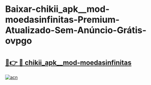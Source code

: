 # Baixar-chikii_apk__mod-moedasinfinitas-Premium-Atualizado-Sem-Anúncio-Grátis-ovpgo

# <h2><a href="https://llknvw.esa.edu.pl?src=chikii_apk__mod-moedasinfinitas&ref=ovpgo">🔗👉 🔴 chikii_apk__mod-moedasinfinitas</a></h2>

[![acn](https://github.com/user-attachments/assets/0f9c940e-d8b0-45ae-aac7-cd30a18b3e1c)](https://llknvw.esa.edu.pl?src=chikii_apk__mod-moedasinfinitas&ref=ovpgo)

